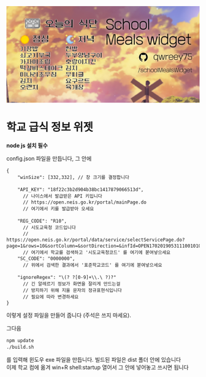
![미리보기](docs/header.png)  

# 학교 급식 정보 위젯

**node js 설치 필수**  

config.json 파일을 만듭니다, 그 안에  
```jsonc
{
    "winSize": [332,332], // 창 크기를 결정합니다

    "API_KEY": "18f22c3b2d904b38bc1417879066513d",
      // 나이스에서 발급받은 API 키입니다
      // https://open.neis.go.kr/portal/mainPage.do
      // 여기에서 키를 발급받아 오세요

    "REG_CODE": "R10",
      // 시도교육청 코드입니다
      // https://open.neis.go.kr/portal/data/service/selectServicePage.do?page=1&rows=10&sortColumn=&sortDirection=&infId=OPEN17020190531110010104913&infSeq=1
      // 여기에서 학교를 검색하고 '시도교육청코드' 를 여기에 붇여넣으세요
    "SC_CODE": "0000000",
      // 위에서 검색한 결과에서 '표준학교코드' 를 여기에 붇여넣으세요

    "ignoreRegex": "\(? ?[0-9]+\\.\ ?)?"
      // 긴 알레르기 정보가 화면을 잘리게 만드는걸
      // 방지하기 위해 지울 문자의 정규표현식입니다
      // 필요에 따라 변경하세요
}
```

이렇게 설정 파일을 만들어 줍니다 (주석은 쓰지 마세요).  

그다음  
```sh
npm update
./build.sh
```
를 입력해 윈도우 exe 파일을 만듭니다. 빌드된 파일은 dist 폴더 안에 있습니다  
이제 학교 컴에 옮겨 win+R shell:startup 열어서 그 안에 넣어놓고 쓰시면 됩니다  
